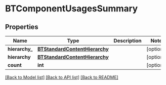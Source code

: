 # BTComponentUsagesSummary

## Properties
Name | Type | Description | Notes
------------ | ------------- | ------------- | -------------
**hierarchy_** | [**BTStandardContentHierarchy**](BTStandardContentHierarchy.md) |  | [optional] 
**hierarchy** | [**BTStandardContentHierarchy**](BTStandardContentHierarchy.md) |  | [optional] 
**count** | **int** |  | [optional] 

[[Back to Model list]](../README.md#documentation-for-models) [[Back to API list]](../README.md#documentation-for-api-endpoints) [[Back to README]](../README.md)


